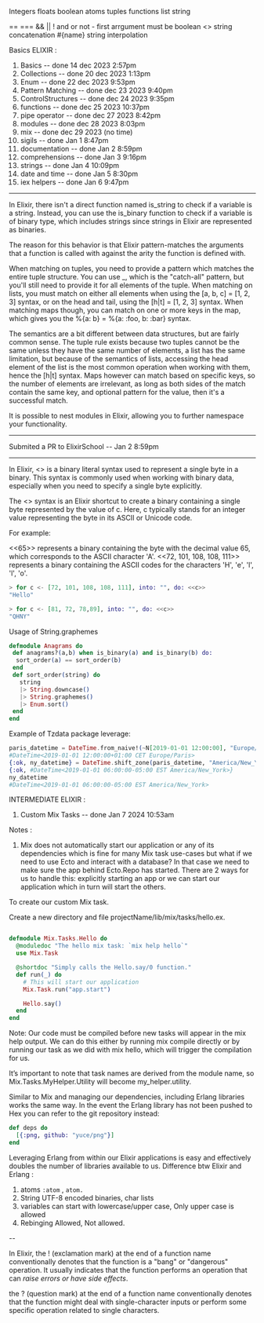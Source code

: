 Integers
floats
boolean
atoms
tuples
functions
list
string

== ===
&& || !
and or not - first arrgument must be boolean
<> string concatenation
#{name} string interpolation

Basics ELIXIR :

1. Basics -- done 14 dec 2023 2:57pm
2. Collections -- done 20 dec 2023 1:13pm
3. Enum -- done 22 dec 2023 9:53pm
4. Pattern Matching -- done dec 23 2023 9:40pm
5. ControlStructures -- done dec 24 2023 9:35pm
6. functions -- done dec 25 2023 10:37pm
7. pipe operator -- done dec 27 2023 8:42pm
8. modules -- done dec 28 2023 8:03pm
9. mix -- done dec 29 2023 (no time)
10. sigils -- done Jan 1 8:47pm
11. documentation -- done Jan 2 8:59pm
12. comprehensions -- done Jan 3 9:16pm
13. strings -- done Jan 4 10:09pm
14. date and time -- done Jan 5 8:30pm
15. iex helpers -- done Jan 6 9:47pm

---

In Elixir, there isn't a direct function named is_string to check if a variable is a string. Instead, you can use the is_binary function to check if a variable is of binary type, which includes strings since strings in Elixir are represented as binaries.

The reason for this behavior is that Elixir pattern-matches the arguments that a function is called with against the arity the function is defined with.

When matching on tuples, you need to provide a pattern which matches the entire tuple structure. You can use \_, which is the "catch-all" pattern, but you'll still need to provide it for all elements of the tuple. When matching on lists, you must match on either all elements when using the [a, b, c] = [1, 2, 3] syntax, or on the head and tail, using the [h|t] = [1, 2, 3] syntax. When matching maps though, you can match on one or more keys in the map, which gives you the %{a: b} = %{a: :foo, b: :bar} syntax.

The semantics are a bit different between data structures, but are fairly common sense. The tuple rule exists because two tuples cannot be the same unless they have the same number of elements, a list has the same limitation, but because of the semantics of lists, accessing the head element of the list is the most common operation when working with them, hence the [h|t] syntax. Maps however can match based on specific keys, so the number of elements are irrelevant, as long as both sides of the match contain the same key, and optional pattern for the value, then it's a successful match.

It is possible to nest modules in Elixir, allowing you to further namespace your functionality.

---

Submited a PR to ElixirSchool -- Jan 2 8:59pm

---

In Elixir, <<c>> is a binary literal syntax used to represent a single byte in a binary. This syntax is commonly used when working with binary data, especially when you need to specify a single byte explicitly.

The <<c>> syntax is an Elixir shortcut to create a binary containing a single byte represented by the value of c. Here, c typically stands for an integer value representing the byte in its ASCII or Unicode code.

For example:

<<65>> represents a binary containing the byte with the decimal value 65, which corresponds to the ASCII character 'A'.
<<72, 101, 108, 108, 111>> represents a binary containing the ASCII codes for the characters 'H', 'e', 'l', 'l', 'o'.

```Elixir
> for c <- [72, 101, 108, 108, 111], into: "", do: <<c>>
"Hello"

> for c <- [81, 72, 78,89], into: "", do: <<c>>
"QHNY"
```

Usage of String.graphemes

```Elixir
defmodule Anagrams do
 def anagrams?(a,b) when is_binary(a) and is_binary(b) do:
  sort_order(a) == sort_order(b)
 end
 def sort_order(string) do
   string
   |> String.downcase()
   |> String.graphemes()
   |> Enum.sort()
 end
end
```

Example of Tzdata package leverage:

```Elixir
paris_datetime = DateTime.from_naive!(~N[2019-01-01 12:00:00], "Europe/Paris")
#DateTime<2019-01-01 12:00:00+01:00 CET Europe/Paris>
{:ok, ny_datetime} = DateTime.shift_zone(paris_datetime, "America/New_York")
{:ok, #DateTime<2019-01-01 06:00:00-05:00 EST America/New_York>}
ny_datetime
#DateTime<2019-01-01 06:00:00-05:00 EST America/New_York>
```

INTERMEDIATE ELIXIR :

1. Custom Mix Tasks -- done Jan 7 2024 10:53am

Notes :

1. Mix does not automatically start our application or any of its dependencies which is fine for many Mix task use-cases but what if we need to use Ecto and interact with a database? In that case we need to make sure the app behind Ecto.Repo has started. There are 2 ways for us to handle this: explicitly starting an app or we can start our application which in turn will start the others.

To create our custom Mix task.

Create a new directory and file projectName/lib/mix/tasks/hello.ex.

```Elixir

defmodule Mix.Tasks.Hello do
  @moduledoc "The hello mix task: `mix help hello`"
  use Mix.Task

  @shortdoc "Simply calls the Hello.say/0 function."
  def run(_) do
    # This will start our application
    Mix.Task.run("app.start")

    Hello.say()
  end
end
```

Note: Our code must be compiled before new tasks will appear in the mix help output. We can do this either by running mix compile directly or by running our task as we did with mix hello, which will trigger the compilation for us.

It’s important to note that task names are derived from the module name, so Mix.Tasks.MyHelper.Utility will become my_helper.utility.

Similar to Mix and managing our dependencies, including Erlang libraries works the same way.
In the event the Erlang library has not been pushed to Hex you can refer to the git repository instead:

```Elixir
def deps do
  [{:png, github: "yuce/png"}]
end
```

Leveraging Erlang from within our Elixir applications is easy and effectively doubles the number of libraries available to us.
Difference btw Elixir and Erlang :

1. atoms `:atom` , `atom.`
2. String UTF-8 encoded binaries, char lists
3. variables can start with lowercase/upper case, Only upper case is allowed
4. Rebinging Allowed, Not allowed.

--

In Elixir, the ! (exclamation mark) at the end of a function name conventionally denotes that the function is a "bang" or "dangerous" operation. It usually indicates that the function performs an operation that can _raise errors or have side effects_.

the ? (question mark) at the end of a function name conventionally denotes that the function might deal with single-character inputs or perform some specific operation related to single characters.

